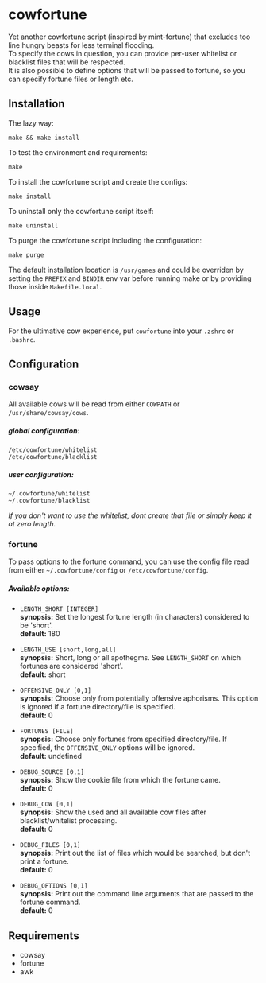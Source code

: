 cowfortune
==========

Yet another cowfortune script (inspired by mint-fortune) that excludes
too line hungry beasts for less terminal flooding.  
To specify the cows in question, you can provide per-user whitelist or
blacklist files that will be respected.  
It is also possible to define options that will be passed to fortune,
so you can specify fortune files or length etc.


Installation
------------

The lazy way:

    make && make install

To test the environment and requirements:

    make

To install the cowfortune script and create the configs:

    make install

To uninstall only the cowfortune script itself:

    make uninstall

To purge the cowfortune script including the configuration:

    make purge


The default installation location is `/usr/games` and could be overriden by
setting the `PREFIX` and `BINDIR` env var before running make or by providing
those inside `Makefile.local`.


Usage
-----

For the ultimative cow experience, put `cowfortune` into your `.zshrc` or `.bashrc`.


Configuration
-------------

### cowsay
All available cows will be read from either `COWPATH` or `/usr/share/cowsay/cows`.

##### global configuration:

    /etc/cowfortune/whitelist
    /etc/cowfortune/blacklist

##### user configuration:

    ~/.cowfortune/whitelist
    ~/.cowfortune/blacklist

_If you don't want to use the whitelist, dont create that file or simply
keep it at zero length._

### fortune
To pass options to the fortune command, you can use the config file read
from either `~/.cowfortune/config` or `/etc/cowfortune/config`.

##### Available options:
- `LENGTH_SHORT [INTEGER]`  
**synopsis:** Set the longest fortune length (in characters) considered to be 'short'.  
**default:** 180  
  
- `LENGTH_USE [short,long,all]`  
**synopsis:** Short, long or all apothegms. See `LENGTH_SHORT` on which fortunes are considered 'short'.  
**default:** short  
  
- `OFFENSIVE_ONLY [0,1]`  
**synopsis:** Choose only from potentially offensive aphorisms. This option is ignored if a fortune directory/file is specified.  
**default:** 0  
  
- `FORTUNES [FILE]`  
**synopsis:** Choose only fortunes from specified directory/file. If specified, the `OFFENSIVE_ONLY` options will be ignored.  
**default:** undefined  
  
- `DEBUG_SOURCE [0,1]`  
**synopsis:** Show the cookie file from which the fortune came.  
**default:** 0  
  
- `DEBUG_COW [0,1]`  
**synopsis:** Show the used and all available cow files after blacklist/whitelist processing.  
**default:** 0  
  
- `DEBUG_FILES [0,1]`  
**synopsis:** Print out the list of files which would be searched, but don't print a fortune.  
**default:** 0  
  
- `DEBUG_OPTIONS [0,1]`  
**synopsis:** Print out the command line arguments that are passed to the fortune command.  
**default:** 0  


Requirements
------------

- cowsay
- fortune
- awk

